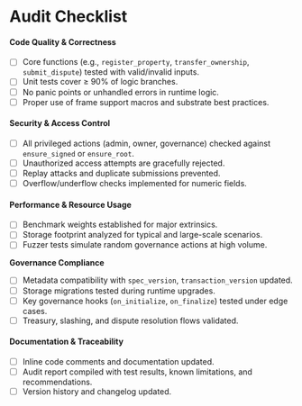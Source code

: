 # Audit Checklist

#### **Code Quality & Correctness**

* [ ] Core functions (e.g., `register_property`, `transfer_ownership`, `submit_dispute`) tested with valid/invalid inputs.
* [ ] Unit tests cover ≥ 90% of logic branches.
* [ ] No panic points or unhandled errors in runtime logic.
* [ ] Proper use of frame support macros and substrate best practices.

#### **Security & Access Control**

* [ ] All privileged actions (admin, owner, governance) checked against `ensure_signed` or `ensure_root`.
* [ ] Unauthorized access attempts are gracefully rejected.
* [ ] Replay attacks and duplicate submissions prevented.
* [ ] Overflow/underflow checks implemented for numeric fields.

#### **Performance & Resource Usage**

* [ ] Benchmark weights established for major extrinsics.
* [ ] Storage footprint analyzed for typical and large-scale scenarios.
* [ ] Fuzzer tests simulate random governance actions at high volume.

**Governance Compliance**

* [ ] Metadata compatibility with `spec_version`, `transaction_version` updated.
* [ ] Storage migrations tested during runtime upgrades.
* [ ] Key governance hooks (`on_initialize`, `on_finalize`) tested under edge cases.
* [ ] Treasury, slashing, and dispute resolution flows validated.

#### **Documentation & Traceability**

* [ ] Inline code comments and documentation updated.
* [ ] Audit report compiled with test results, known limitations, and recommendations.
* [ ] Version history and changelog updated.
